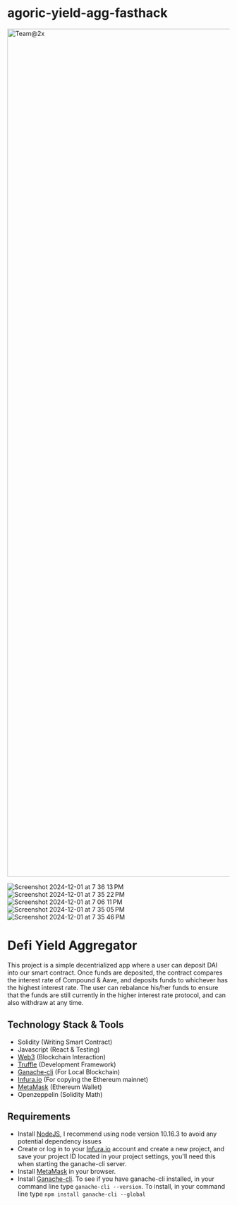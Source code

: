 # agoric-yield-agg-fasthack


<img width="1920" alt="Team@2x" src="https://github.com/user-attachments/assets/ec783f0e-9b6f-472e-813e-33833a59f76c">

![Screenshot 2024-12-01 at 7 36 13 PM](https://github.com/user-attachments/assets/b37be311-f160-48f9-b861-428f4292beac)
![Screenshot 2024-12-01 at 7 35 22 PM](https://github.com/user-attachments/assets/3277fe46-0985-4a85-9b9a-8a5c0213edfd)
![Screenshot 2024-12-01 at 7 06 11 PM](https://github.com/user-attachments/assets/7a7f41c5-333f-4b9a-8ab0-6a15e33b1ca3)
![Screenshot 2024-12-01 at 7 35 05 PM](https://github.com/user-attachments/assets/5a46d818-9f9b-4b26-9030-38aba5ad1e20)
![Screenshot 2024-12-01 at 7 35 46 PM](https://github.com/user-attachments/assets/5d8fb257-08d4-4fd4-a857-d81619d09a7d)

# Defi Yield Aggregator
This project is a simple decentrialized app where a user can deposit DAI into our smart contract.
Once funds are deposited, the contract compares the interest rate of Compound & Aave, and deposits
funds to whichever has the highest interest rate. The user can rebalance his/her funds to ensure
that the funds are still currently in the higher interest rate protocol, and can also withdraw at
any time.

## Technology Stack & Tools

- Solidity (Writing Smart Contract)
- Javascript (React & Testing)
- [Web3](https://web3js.readthedocs.io/en/v1.5.2/) (Blockchain Interaction)
- [Truffle](https://www.trufflesuite.com/docs/truffle/overview) (Development Framework)
- [Ganache-cli](https://github.com/trufflesuite/ganache) (For Local Blockchain)
- [Infura.io](https://infura.io/) (For copying the Ethereum mainnet)
- [MetaMask](https://metamask.io/) (Ethereum Wallet)
- Openzeppelin (Solidity Math)

## Requirements
- Install [NodeJS](https://nodejs.org/en/), I recommend using node version 10.16.3 to avoid any potential dependency issues
- Create or log in to your [Infura.io](https://infura.io/login) account and create a new project, and save your project ID located in your project settings, you'll need this when starting the ganache-cli server.
- Install [MetaMask](https://metamask.io/) in your browser.
- Install [Ganache-cli](https://github.com/trufflesuite/ganache). To see if you have ganache-cli installed, in your command line type `ganache-cli --version`. To install, in your command line type `npm install ganache-cli --global`
